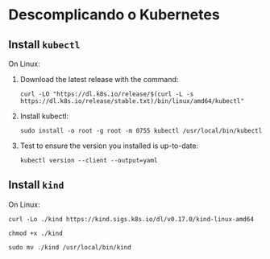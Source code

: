 # Descomplicando o Kubernetes

## Install ``kubectl``

On Linux:

1. Download the latest release with the command:

    ```text
    curl -LO "https://dl.k8s.io/release/$(curl -L -s https://dl.k8s.io/release/stable.txt)/bin/linux/amd64/kubectl"
    ```

2. Install kubectl:

    ```text
    sudo install -o root -g root -m 0755 kubectl /usr/local/bin/kubectl
    ```

3. Test to ensure the version you installed is up-to-date:

    ```text
    kubectl version --client --output=yaml
    ```

## Install ``kind``

On Linux:

```text
curl -Lo ./kind https://kind.sigs.k8s.io/dl/v0.17.0/kind-linux-amd64

chmod +x ./kind

sudo mv ./kind /usr/local/bin/kind
```
